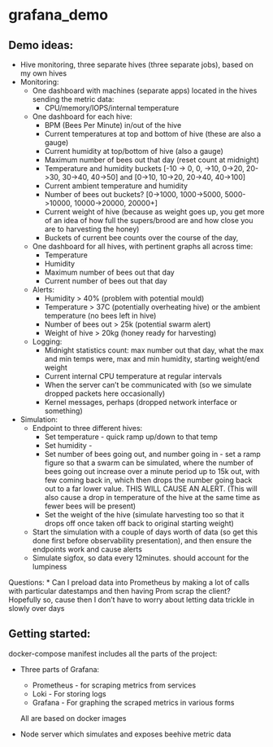 # grafana_demo

## Demo ideas:

* Hive monitoring, three separate hives (three separate jobs), based on my own hives
* Monitoring:
	* One dashboard with machines (separate apps) located in the hives sending the metric data:
		* CPU/memory/IOPS/internal temperature
	* One dashboard for each hive:
		* BPM (Bees Per Minute) in/out of the hive
		* Current temperatures at top and bottom of hive (these are also a gauge)
		* Current humidity at top/bottom of hive (also a gauge)
		* Maximum number of bees out that day (reset count at midnight)
		* Temperature and humidity buckets [-10 -> 0, 0, ->10, 0->20, 20->30, 30->40, 40->50] and [0->10, 10->20, 20->40, 40->100]
		* Current ambient temperature and humidity
		* Number of bees out buckets? [0->1000, 1000->5000, 5000->10000, 10000->20000, 20000+]
		* Current weight of hive (because as weight goes up, you get more of an idea of how full the supers/brood are and how close you are to harvesting the honey)
		* Buckets of current bee counts over the course of the day, 
	* One dashboard for all hives, with pertinent graphs all across time:
		* Temperature
		* Humidity
		* Maximum number of bees out that day
		* Current number of bees out that day
	* Alerts:
		* Humidity > 40% (problem with potential mould)
		* Temperature > 37C (potentially overheating hive) or the ambient temperature (no bees left in hive)
		* Number of bees out > 25k (potential swarm alert)
		* Weight of hive > 20kg (honey ready for harvesting)
	* Logging:
		* Midnight statistics count: max number out that day, what the max and min temps were, max and min humidity, starting weight/end weight
		* Current internal CPU temperature at regular intervals
		* When the server can’t be communicated with (so we simulate dropped packets here occasionally)
		* Kernel messages, perhaps (dropped network interface or something)
* Simulation:
	* Endpoint to three different hives:
		* Set temperature - quick ramp up/down to that temp
		* Set humidity - 
		* Set number of bees going out, and number going in - set a ramp figure so that a swarm can be simulated, where the number of bees going out increase over a minute period up to 15k out, with few coming back in, which then drops the number going back out to a far lower value. THIS WILL CAUSE AN ALERT. (This will also cause a drop in temperature of the hive at the same time as fewer bees will be present)
		* Set the weight of the hive (simulate harvesting too so that it drops off once taken off back to original starting weight)
	* Start the simulation with a couple of days worth of data (so get this done first before observability presentation), and then ensure the endpoints work and cause alerts
	* Simulate sigfox, so data every 12minutes. should account for the lumpiness

Questions:
	* Can I preload data into Prometheus by making a lot of calls with particular datestamps and then having Prom scrap the client? Hopefully so, cause then I don’t have to worry about letting data trickle in slowly over days



## Getting started:

docker-compose manifest includes all the parts of the project:
* Three parts of Grafana:
    * Prometheus - for scraping metrics from services
    * Loki - For storing logs
    * Grafana - For graphing the scraped metrics in various forms
    
    All are based on docker images
* Node server which simulates and exposes beehive metric data

